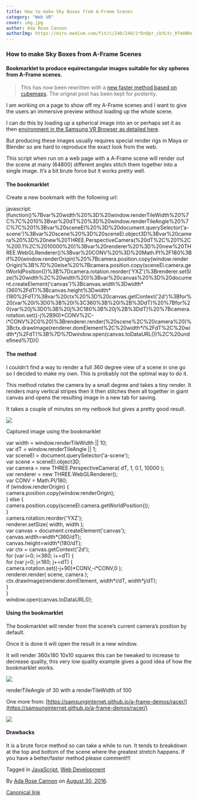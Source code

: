 ```yaml
---
title: How to make Sky Boxes from A-Frame Scenes
category: "Web VR"
cover: img.jpg
author: Ada Rose Cannon
authorImg: https://miro.medium.com/fit/c/240/240/1*Dn8pr_cbYLtc_KfmUNhnBA.png
---
```


### How to make Sky Boxes from A-Frame Scenes

#### Bookmarklet to produce equirectangular images suitable for sky spheres from A-Frame scenes.

> This has now been rewritten with a [new faster method based on cubemaps](https://gist.github.com/AdaRoseEdwards/f6b96e4ea44c0201bc72879da62e633a). The orignal post has been kept for posterity.

I am working on a page to show off my A-Frame scenes and I want to give the users an immersive preview without loading up the whole scene.

I can do this by loading up a spherical image into an <a-sky> or perhaps set it as then [environment in the Samsung VR Browser as detailed here](https://medium.com/samsung-internet-dev/control-the-world-with-the-skybox-api-6e8ca213f171#.buwuqrgun).

But producing these images usually requires special render rigs in Maya or Blender so are hard to reproduce the exact look from the web.

This script when run on a web page with a A-Frame scene will render out the scene at many (64800) different angles stitch them together into a single image. It’s a bit brute force but it works pretty well.

#### The bookmarklet

Create a new bookmark with the following url:

javascript:(function()%7Bvar%20width%20%3D%20window.renderTileWidth%20%7C%7C%2010%3Bvar%20dT%20%3D%20window.renderTileAngle%20%7C%7C%201%3Bvar%20sceneEl%20%3D%20document.querySelector('a-scene')%3Bvar%20scene%20%3D%20sceneEl.object3D%3Bvar%20camera%20%3D%20new%20THREE.PerspectiveCamera(%20dT%2C%201%2C%200.1%2C%2010000%20)%3Bvar%20renderer%20%3D%20new%20THREE.WebGLRenderer()%3Bvar%20CONV%20%3D%20Math.PI%2F180%3Bif%20(window.renderOrigin)%20%7Bcamera.position.copy(window.renderOrigin)%3B%7D%20else%20%7Bcamera.position.copy(sceneEl.camera.getWorldPosition())%3B%7Dcamera.rotation.reorder('YXZ')%3Brenderer.setSize(%20width%2C%20width%20)%3Bvar%20canvas%20%3D%20document.createElement('canvas')%3Bcanvas.width%3Dwidth*(360%2FdT)%3Bcanvas.height%3Dwidth*(180%2FdT)%3Bvar%20ctx%20%3D%20canvas.getContext('2d')%3Bfor%20(var%20i%3D0%3B%20i%3C360%3B%20i%2B%3DdT)%20%7Bfor%20(var%20j%3D0%3B%20j%3C180%3B%20j%2B%3DdT)%20%7Bcamera.rotation.set((-j%2B90)\*CONV%2C-i\*CONV%2C0%20)%3Brenderer.render(%20scene%2C%20camera%20)%3Bctx.drawImage(renderer.domElement%2C%20width\*i%2FdT%2C%20width\*j%2FdT)%3B%7D%7Dwindow.open(canvas.toDataURL())%2C%20undefined%7D)()

#### The method

I couldn’t find a way to render a full 360 degree view of a scene in one go so I decided to make my own. This is probably not the optimal way to do it.

This method rotates the camera by a small degree and takes a tiny render. It renders many vertical stripes then it then stitches them all together in giant canvas and opens the resulting image in a new tab for saving.

It takes a couple of minutes on my netbook but gives a pretty good result.

![](https://cdn-images-1.medium.com/max/800/1*yjs088kUfjy4WbZxBQ2IgA.png)

Captured image using the bookmarklet

var width = window.renderTileWidth || 10;  
var dT = window.renderTileAngle || 1;  
var sceneEl = document.querySelector('a-scene');  
var scene = sceneEl.object3D;  
var camera = new THREE.PerspectiveCamera( dT, 1, 0.1, 10000 );  
var renderer = new THREE.WebGLRenderer();  
var CONV = Math.PI/180;  
if (window.renderOrigin) {  
  camera.position.copy(window.renderOrigin);  
} else {  
  camera.position.copy(sceneEl.camera.getWorldPosition());  
}  
camera.rotation.reorder('YXZ');  
renderer.setSize( width, width );  
var canvas = document.createElement('canvas');  
canvas.width=width*(360/dT);  
canvas.height=width*(180/dT);  
var ctx = canvas.getContext('2d');  
for (var i=0; i<360; i+=dT) {  
  for (var j=0; j<180; j+=dT) {  
    camera.rotation.set((-j+90)\*CONV,-i\*CONV,0 );  
    renderer.render( scene, camera );  
    ctx.drawImage(renderer.domElement, width\*i/dT, width\*j/dT);  
  }  
}  
window.open(canvas.toDataURL());

#### Using the bookmarklet

The bookmarklet will render from the scene’s current camera’s position by default.

Once it is done it will open the result in a new window.

It will render 360x180 10x10 squares this can be tweaked to increase to decrease quality, this very low quality example gives a good idea of how the bookmarklet works.

![](https://cdn-images-1.medium.com/max/800/1*2qDUp1hwwTQAyPVqDAUSEQ.png)

renderTileAngle of 30 with a renderTileWidth of 100

One more from: [https://samsunginternet.github.io/a-frame-demos/racer/](https://samsunginternet.github.io/a-frame-demos/racer/)

![](https://cdn-images-1.medium.com/max/800/1*YwAtE8IMStwrrvaL4mTLqQ.png)

#### Drawbacks

It is a brute force method so can take a while to run. It tends to breakdown at the top and bottom of the scene where the greatest stretch happens. If you have a better/faster method please comment!!!

Tagged in [JavaScript](https://medium.com/tag/javascript), [Web Development](https://medium.com/tag/web-development)

By [Ada Rose Cannon](https://medium.com/@Lady_Ada_King) on [August 30, 2016](https://medium.com/p/e0c2965945aa).

[Canonical link](https://medium.com/@Lady_Ada_King/a-frame-scene-to-equirectangular-image-e0c2965945aa)
